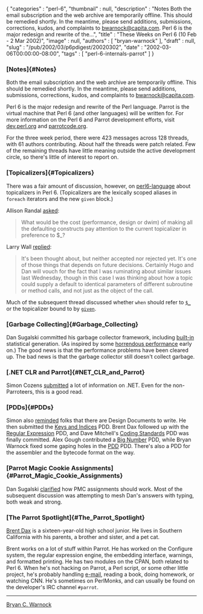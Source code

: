 {
   "categories" : "perl-6",
   "thumbnail" : null,
   "description" : "Notes Both the email subscription and the web archive are temporarily offline. This should be remedied shortly. In the meantime, please send additions, submissions, corrections, kudos, and complaints to bwarnock@capita.com. Perl 6 is the major redesign and rewrite of the...",
   "title" : "These Weeks on Perl 6 (10 Feb - 2 Mar 2002)",
   "image" : null,
   "authors" : [
      "bryan-warnock"
   ],
   "draft" : null,
   "slug" : "/pub/2002/03/p6pdigest/20020302",
   "date" : "2002-03-06T00:00:00-08:00",
   "tags" : [
      "perl-6-internals-parrot"
   ]
}





### [Notes]{#Notes}

Both the email subscription and the web archive are temporarily offline.
This should be remedied shortly. In the meantime, please send additions,
submissions, corrections, kudos, and complaints to
<bwarnock@capita.com>.

Perl 6 is the major redesign and rewrite of the Perl language. Parrot is
the virtual machine that Perl 6 (and other languages) will be written
for. For more information on the Perl 6 and Parrot development efforts,
visit [dev.perl.org](http://dev.perl.org/perl6/) and
[parrotcode.org](http://www.parrotcode.org/).

For the three week period, there were 423 messages across 128 threads,
with 61 authors contributing. About half the threads were patch related.
Few of the remaining threads have little meaning outside the active
development circle, so there's little of interest to report on.

### [Topicalizers]{#Topicalizers}

There was a fair amount of discussion, however, on
[perl6-language](http://archive.develooper.com/perl6-language@perl.org)
about topicalizers in Perl 6. (Topicalizers are the lexically scoped
aliases in `foreach` iterators and the new `given` block.)

Allison Randal
[asked](http://archive.develooper.com/perl6-language@perl.org/msg09165.html):

> What would be the cost (performance, design or dwim) of making all the
> defaulting constructs pay attention to the current topicalizer in
> preference to \$\_?

Larry Wall
[replied](http://archive.develooper.com/perl6-language@perl.org/msg09170.html):

> It's been thought about, but neither accepted nor rejected yet. It's
> one of those things that depends on future decisions. Certainly Hugo
> and Dan will vouch for the fact that I was ruminating about similar
> issues last Wednesday, though in this case I was thinking about how a
> topic could supply a default to identical parameters of different
> subroutine or method calls, and not just as the object of the call.

Much of the subsequent thread discussed whether `when` should refer to
[`$_`](http://archive.develooper.com/perl6-language@perl.org/msg09200.html)
or the topicalizer bound to by
[`given`](http://archive.develooper.com/perl6-language@perl.org/msg09202.html).

### [Garbage Collecting]{#Garbage_Collecting}

Dan Sugalski committed his garbage collector framework, including
[built-in](http://archive.develooper.com/perl6-internals@perl.org/msg08741.html)
statistical generation. (As inspired by some [horrendous
performance](http://archive.develooper.com/perl6-internals@perl.org/msg08723.html)
early on.) The good news is that the performance problems have been
cleared up. The bad news is that the garbage collector still doesn't
collect garbage.

### [.NET CLR and Parrot]{#NET_CLR_and_Parrot}

Simon Cozens
[submitted](http://archive.develooper.com/perl6-internals@perl.org/msg08641.html)
a lot of information on .NET. Even for the non-Parroteers, this is a
good read.

### [PDDs]{#PDDs}

Simon also
[reminded](http://archive.develooper.com/perl6-internals@perl.org/msg08519.html)
folks that there are Design Documents to write. He then submitted the
[Keys and
Indices](http://archive.develooper.com/perl6-internals@perl.org/msg08523.html)
PDD. Brent Dax followed up with the [Regular
Expression](http://archive.develooper.com/perl6-internals@perl.org/msg08528.html)
PDD, and Dave Mitchell's [Coding
Standards](http://archive.develooper.com/perl6-internals@perl.org/msg08555.html)
PDD was finally committed. Alex Gough contributed a [Big
Number](http://archive.develooper.com/perl6-internals@perl.org/msg08618.html)
PDD, while Bryan Warnock fixed some gaping holes in the
[PDD](http://archive.develooper.com/perl6-internals@perl.org/msg08677.html)
PDD. There's also a PDD for the assembler and the bytecode format on the
way.

### [Parrot Magic Cookie Assignments]{#Parrot_Magic_Cookie_Assignments}

Dan Sugalski
[clarified](http://archive.develooper.com/perl6-internals@perl.org/msg08446.html)
how PMC assignments should work. Most of the subsequent discussion was
attempting to mesh Dan's answers with typing, both weak and strong.

### [The Parrot Spotlight]{#The_Parrot_Spotlight}

[Brent Dax](http://brentdax.perlmonk.org) is a sixteen-year-old high
school junior. He lives in Southern California with his parents, a
brother and sister, and a pet cat.

Brent works on a lot of stuff within Parrot. He has worked on the
Configure system, the regular expression engine, the embedding
interface, warnings, and formatted printing. He has two modules on the
CPAN, both related to Perl 6. When he's not hacking on Parrot, a Perl
script, or some other little project, he's probably handling
[e-mail](mailto:brentdax@cpan.org), reading a book, doing homework, or
watching CNN. He's sometimes on PerlMonks, and can usually be found on
the developer's IRC channel `#parrot`.

------------------------------------------------------------------------

[Bryan C. Warnock](http://members.home.com/bcwarno/Perl6/)


